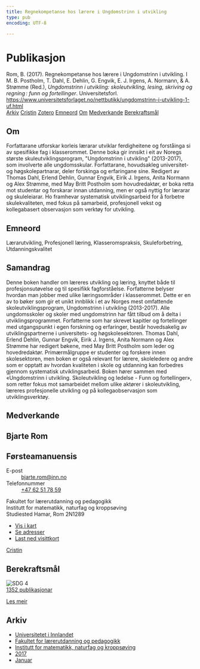 ```yaml
---
title: Regnekompetanse hos lærere i Ungdomstrinn i utvikling
type: pub
encoding: UTF-8

---
```

<h1>Publikasjon</h1>
<article id="csl-bib-container-T7P5GPCA" class="csl-bib-container">
  <div class="csl-bib-body"> <div class="csl-entry">Rom, B. (2017). Regnekompetanse hos lærere i Ungdomstrinn i utvikling. I M. B. Postholm, T. Dahl, E. Dehlin, G. Engvik, E. J. Irgens, A. Normann, &#38; A. Strømme (Red.), <i>Ungdomstrinn i utvikling: skoleutvikling, lesing, skriving og regning : funn og fortellinger</i>. Universitetsforl. <a href="https://www.universitetsforlaget.no/nettbutikk/ungdomstrinn-i-utvikling-1-uf.html">https://www.universitetsforlaget.no/nettbutikk/ungdomstrinn-i-utvikling-1-uf.html</a></div> </div>
  <div class="csl-bib-buttons">
    <a href="#taxonomy-article-T7P5GPCA" alt="archive" class="csl-bib-button">Arkiv</a>
    <a href="https://app.cristin.no/results/show.jsf?id=1440736" alt="Cristin" class="csl-bib-button">Cristin</a>
    <a href="http://zotero.org/groups/5881554/items/T7P5GPCA" alt="Zotero" class="csl-bib-button">Zotero</a>
    <a href="#keywords-article-T7P5GPCA" alt="keywords" class="csl-bib-button">Emneord</a>
    <a href="#about-article-T7P5GPCA" alt="about_pub" class="csl-bib-button">Om</a>
    <a href="#contributors-article-T7P5GPCA" alt="contributors" class="csl-bib-button">Medverkande</a>
    <a href="#sdg-article-T7P5GPCA" alt="sdg" class="csl-bib-button">Berekraftsmål</a>
  </div>
  <div id="csl-bib-meta-container-T7P5GPCA"></div>
</article>
<div id="csl-bib-meta-T7P5GPCA" class="csl-bib-meta">
  <article id="about-article-T7P5GPCA" class="about_pub-article">
    <h1>Om</h1>
    Forfattarane utforskar korleis lærarar utviklar ferdigheitene og forståinga si av spesifikke fag i klasserommet. Denne boka gir innsikt i eit av Noregs største skuleutviklingsprogram, "Ungdomstrinn i utvikling" (2013-2017), som involverte alle ungdomsskular. Forfattarane, hovudsakleg universitet- og høgskolepartnarar, deler forskinga og erfaringane sine. Redigert av Thomas Dahl, Erlend Dehlin, Gunnar Engvik, Eirik J. Irgens, Anita Normann og Alex Strømme, med May Britt Postholm som hovudredaktør, er boka retta mot studentar og forskarar innan utdanning, men er også nyttig for lærarar og skuleleiarar. Ho framhevar systematisk utviklingsarbeid for å forbetre skulekvaliteten, med fokus på samarbeid, profesjonell vekst og kollegabasert observasjon som verktøy for utvikling.
  </article>
  <article id="keywords-article-T7P5GPCA" class="keywords-article">
    <h1>Emneord</h1>
    Lærarutvikling, Profesjonell læring, Klasseromspraksis, Skuleforbetring, Utdanningskvalitet
  </article>
  <article id="abstract-article-T7P5GPCA" class="abstract-article">
    <h1>Samandrag</h1>
    Denne boken handler om læreres utvikling og læring, knyttet både til profesjonsutøvelse og til spesifikk fagforståelse. Forfatterne belyser hvordan man jobber med ulike læringsområder i klasserommet. Dette er en av to bøker som gir et unikt innblikk i et av Norges mest omfattende skoleutviklingsprogram, Ungdomstrinn i utvikling (2013-2017). Alle ungdomsskoler og skoler med ungdomstrinn har fått tilbud om å delta i utviklingsprogrammet. Forfatterne som har skrevet kapitler og fortellinger med utgangspunkt i egen forskning og erfaringer, består hovedsakelig av utviklingspartnerne i universitets- og høgskolesektoren. Thomas Dahl, Erlend Dehlin, Gunnar Engvik, Eirik J. Irgens, Anita Normann og Alex Strømme har redigert bøkene, med May Britt Postholm som leder og hovedredaktør. Primærmålgruppe er studenter og forskere innen skolesektoren, men boken er også relevant for lærere, skoleledere og andre som er opptatt av hvordan kvaliteten i skole og utdanning kan forbedres gjennom systematisk utviklingsarbeid. Boken hører sammen med «Ungdomstrinn i utvikling. Skoleutvikling og ledelse - Funn og fortellinger», som retter fokus mot samarbeidet mellom ulike aktører i skoleutvikling, læreres profesjonelle utvikling og på kollegaobservasjon som utviklingsverktøy.
  </article>
  <article id="contributors-article-T7P5GPCA" class="contributors-article">
    <h1>Medverkande</h1>
    <div class="personas"> <div class="vrtx-hinn-person-card"> <div class="photo"> <i class="lar la-user-circle missing-person"></i> </div> <div class="info"> <hgroup><h1>Bjarte Rom</h1> <h2>Førsteamanuensis</h2> </hgroup><dl> <dt>E-post</dt> <dd> <a href="mailto:bjarte.rom@inn.no">bjarte.rom@inn.no</a> </dd> <dt>Telefonnummer</dt> <dd><a href="tel:+4762517859"> +47 62 51 78 59 </a></dd> </dl> <p> Fakultet for lærerutdanning og pedagogikk<br> Institutt for matematikk, naturfag og kroppsøving<br> Studiested Hamar, Rom 2N1289 </p> <ul class="vrtx-hinn-links"> <li><a href="https://www.google.com/maps?q=60.79677,11.07358">Vis i kart</a></li> <li><a href="https://www.inn.no/finn-en-ansatt/bjarte-rom.html#vrtx-hinn-addresses">Se adresser</a></li> <li><a href="https://www.inn.no/finn-en-ansatt/bjarte-rom.html?vrtx=vcf">Last ned visittkort</a></li> </ul> </div> </div> <a href="https://app.cristin.no/persons/show.jsf?id=38831" alt="Cristin URL" class="personas-cristin">Cristin</a> </div>
  </article>
  <article id="sdg-article-T7P5GPCA" class="sdg-article">
    <h1>Berekraftsmål</h1>
    <div class="sdg-container"><div id="sdg4" class="sdg">
        <img src="{{< params subfolder >}}images/sdg/sdg04_nn.png" class="image" alt="SDG 4">
        <div class="sdg-overlay">
          <a href="{{< params subfolder >}}nn/archive/?sdg=4#archive" class="sdg-publication-count"><span>1352</span> publikasjonar</a>
          <p><a href="https://fn.no/om-fn/fns-baerekraftsmaal/god-utdanning?lang=nno-NO" class="sdg-read-more">Les meir</a></p>
        </div>
      </div></div>
  </article>
  <article id="taxonomy-article-T7P5GPCA" class="taxonomy-article">
    <h1>Arkiv</h1>
    <ul>
      <li><a href="{{< params subfolder >}}nn/archive/?key=3DCRN523">Universitetet i Innlandet</a></li>
      <li><a href="{{< params subfolder >}}nn/archive/?key=WYNZA47F">Fakultet for lærerutdanning og pedagogikk</a></li>
      <li><a href="{{< params subfolder >}}nn/archive/?key=LLA4BC9U">Institutt for matematikk, naturfag og kroppsøving</a></li>
      <li><a href="{{< params subfolder >}}nn/archive/?key=TEIZSJNQ">2017</a></li>
      <li><a href="{{< params subfolder >}}nn/archive/?key=VJJBH5GZ">Januar</a></li>
    </ul>
  </article>
</div>

